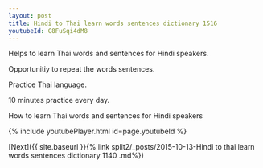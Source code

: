 ```yaml
---
layout: post
title: Hindi to Thai learn words sentences dictionary 1516 
youtubeId: C8FuSqi4dM8
---
```

 
 
Helps to learn Thai words and sentences for Hindi speakers.

Opportunitiy to repeat the words sentences. 

Practice Thai language. 
 
10 minutes practice every day. 
 
How to learn Thai words and sentences for Hindi speakers 
 
{% include youtubePlayer.html id=page.youtubeId %}
 
 
[Next]({{ site.baseurl }}{% link  split2/_posts/2015-10-13-Hindi to thai learn words sentences dictionary 1140 .md%})
 
